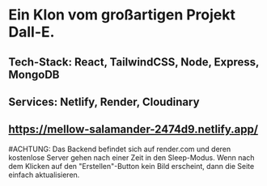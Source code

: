# Ein Klon vom großartigen Projekt Dall-E.
## Tech-Stack: React, TailwindCSS, Node, Express, MongoDB
## Services: Netlify, Render, Cloudinary
## https://mellow-salamander-2474d9.netlify.app/

#ACHTUNG: Das Backend befindet sich auf render.com und deren kostenlose Server gehen nach einer Zeit in den Sleep-Modus. Wenn nach dem Klicken auf den "Erstellen"-Button kein Bild erscheint, dann die Seite einfach aktualisieren.
